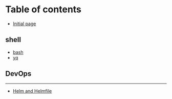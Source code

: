 # Table of contents

* [Initial page](README.md)

## shell

* [bash](shell/untitled.md)
* [yq](shell/yq.md)

## DevOps

---

* [Helm and Helmfile](helm-and-helmfile.md)

